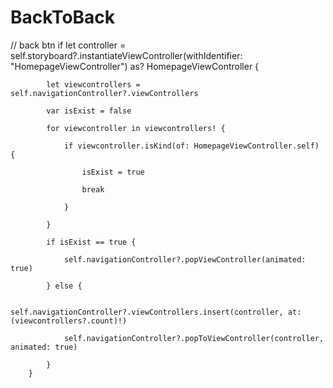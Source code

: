 # BackToBack

// back btn
        if let controller = self.storyboard?.instantiateViewController(withIdentifier: "HomepageViewController") as? HomepageViewController {
            
            let viewcontrollers = self.navigationController?.viewControllers
            
            var isExist = false
            
            for viewcontroller in viewcontrollers! {
                
                if viewcontroller.isKind(of: HomepageViewController.self) {
                    
                    isExist = true
                    
                    break
                    
                }
                
            }
            
            if isExist == true {
                
                self.navigationController?.popViewController(animated: true)
                
            } else {
                
                self.navigationController?.viewControllers.insert(controller, at: (viewcontrollers?.count)!)
                
                self.navigationController?.popToViewController(controller, animated: true)
                
            }
        }
